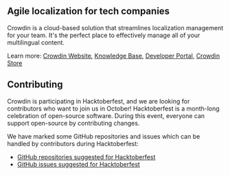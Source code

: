 ## Agile localization for tech companies

Crowdin is a cloud-based solution that streamlines localization management for your team. It's the perfect place to effectively manage all of your multilingual content.

Learn more: [Crowdin Website](https://crowdin.com/), [Knowledge Base](https://support.crowdin.com/), [Developer Portal](https://developer.crowdin.com/), [Crowdin Store](https://store.crowdin.com/)

## Contributing

Crowdin is participating in Hacktoberfest, and we are looking for contributors who want to join us in October! Hacktoberfest is a month-long celebration of open-source software. During this event, everyone can support open-source by contributing changes.

We have marked some GitHub repositories and issues which can be handled by contributors during Hacktoberfest:
- [GitHub repositories suggested for Hacktoberfest](https://github.com/search?q=topic%3Ahacktoberfest+org%3Acrowdin+fork%3Atrue&type=repositories)
- [GitHub issues suggested for Hacktoberfest](https://github.com/search?q=org%3Acrowdin+is%3Aissue+is%3Aopen+label%3Ahacktoberfest)